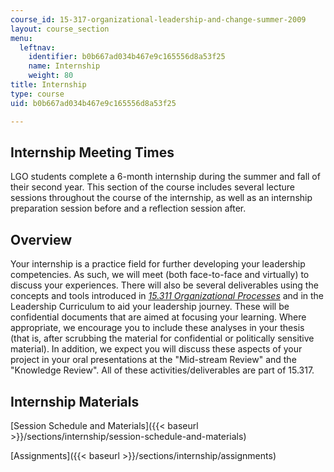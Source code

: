 ```yaml
---
course_id: 15-317-organizational-leadership-and-change-summer-2009
layout: course_section
menu:
  leftnav:
    identifier: b0b667ad034b467e9c165556d8a53f25
    name: Internship
    weight: 80
title: Internship
type: course
uid: b0b667ad034b467e9c165556d8a53f25

---
```


Internship Meeting Times
------------------------

LGO students complete a 6-month internship during the summer and fall of their second year. This section of the course includes several lecture sessions throughout the course of the internship, as well as an internship preparation session before and a reflection session after.

Overview
--------

Your internship is a practice field for further developing your leadership competencies. As such, we will meet (both face-to-face and virtually) to discuss your experiences. There will also be several deliverables using the concepts and tools introduced in [_15.311 Organizational Processes_](/courses/15-311-organizational-processes-fall-2003/) and in the Leadership Curriculum to aid your leadership journey. These will be confidential documents that are aimed at focusing your learning. Where appropriate, we encourage you to include these analyses in your thesis (that is, after scrubbing the material for confidential or politically sensitive material). In addition, we expect you will discuss these aspects of your project in your oral presentations at the "Mid-stream Review" and the "Knowledge Review". All of these activities/deliverables are part of 15.317.

Internship Materials
--------------------

[Session Schedule and Materials]({{< baseurl >}}/sections/internship/session-schedule-and-materials)

[Assignments]({{< baseurl >}}/sections/internship/assignments)